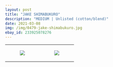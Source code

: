 ```yaml
---
layout: post
title: "JAKE SHIMABUKURO"
description: "MEDIUM | Unlisted (cotton/blend)"
date: 2021-03-08
img: /img/0479-jake-shimabukuro.jpg
ebay_id: 233925078276
---
```




<table style="width:100%;"><tr><td style="vertical-align:top;">
      <figure class="tmblr-full" data-orig-height="2048" data-orig-width="1365" data-orig-src="https://concertshirts.netlify.app/shirts/0479/0479-01.jpg"><img src="https://64.media.tumblr.com/eb4893eecd52860b8e2284bcf346d0f1/922c6b53c6b14eab-e7/s540x810/6f960f84498d5c857f8ed9f865844b7600e904cb.jpg" data-orig-height="2048" data-orig-width="1365" data-orig-src="https://concertshirts.netlify.app/shirts/0479/0479-01.jpg"/></figure></td>
    <td style="vertical-align:top;">
      <figure class="tmblr-full" data-orig-height="2048" data-orig-width="1365" data-orig-src="https://concertshirts.netlify.app/shirts/0479/0479-02.jpg"><img src="https://64.media.tumblr.com/ab1caa891d87cb84557d5096bb91d2f9/922c6b53c6b14eab-d0/s540x810/e18abd637250d9f6a20e3ad612ebc33589fd59ef.jpg" data-orig-height="2048" data-orig-width="1365" data-orig-src="https://concertshirts.netlify.app/shirts/0479/0479-02.jpg"/></figure></td>
  </tr></table>
